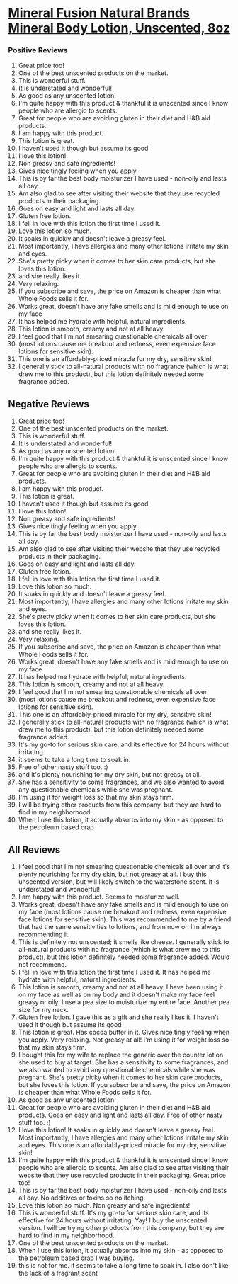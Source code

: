 # [Mineral Fusion Natural Brands Mineral Body Lotion, Unscented, 8oz](https://products.checkmycream.com/products/Mineral-Fusion-Natural-Brands-Mineral-Body-Lotion-Unscented-8oz.html)

### Positive Reviews

<ol>
      <li>Great price too!</li>
      <li>One of the best unscented products on the market.</li>
      <li>This is wonderful stuff.</li>
      <li>It is understated and wonderful!</li>
      <li>As good as any unscented lotion!</li>
      <li>I&#x27;m quite happy with this product &amp; thankful it is unscented since I know people who are allergic to scents.  </li>
      <li>Great for people who are avoiding gluten in their diet and H&amp;B aid products.</li>
      <li>I am happy with this product.  </li>
      <li>This lotion is great.</li>
      <li>I haven&#x27;t used it though but assume its good</li>
      <li>I love this lotion!</li>
      <li>Non greasy and safe ingredients!</li>
      <li>Gives nice tingly feeling when you apply.</li>
      <li>This is by far the best body moisturizer I have used - non-oily and lasts all day.  </li>
      <li>Am also glad to see after visiting their website that they use recycled products in their packaging.</li>
      <li>Goes on easy and light and lasts all day.</li>
      <li>Gluten free lotion.</li>
      <li>I fell in love with this lotion the first time I used it.</li>
      <li>Love this lotion so much.</li>
      <li>It soaks in quickly and doesn&#x27;t leave a greasy feel.</li>
      <li>Most importantly, I have allergies and many other lotions irritate my skin and eyes.</li>
      <li>She&#x27;s pretty picky when it comes to her skin care products, but she loves this lotion.  </li>
      <li>and she really likes it.</li>
      <li>Very relaxing.</li>
      <li>If you subscribe and save, the price on Amazon is cheaper than what Whole Foods sells it for.</li>
      <li>Works great, doesn&#x27;t have any fake smells and is mild enough to use on my face</li>
      <li>It has helped me hydrate with helpful, natural ingredients.</li>
      <li>This lotion is smooth, creamy and not at all heavy.</li>
      <li>I feel good that I&#x27;m not smearing questionable chemicals all over</li>
      <li>(most lotions cause me breakout and redness, even expensive face lotions for sensitive skin).</li>
      <li>This one is an affordably-priced miracle for my dry, sensitive skin!</li>
      <li>I generally stick to all-natural products with no fragrance (which is what drew me to this product), but this lotion definitely needed some fragrance added.</li>
</ol>


<h2>Negative Reviews</h2>
<ol>
<li> Great price too!</li>
<li> One of the best unscented products on the market.</li>
<li> This is wonderful stuff.</li>
<li> It is understated and wonderful!</li>
<li> As good as any unscented lotion!</li>
<li> I&#x27;m quite happy with this product &amp; thankful it is unscented since I know people who are allergic to scents.  </li>
<li> Great for people who are avoiding gluten in their diet and H&amp;B aid products.</li>
<li> I am happy with this product.  </li>
<li> This lotion is great.</li>
<li> I haven&#x27;t used it though but assume its good</li>
<li> I love this lotion!</li>
<li> Non greasy and safe ingredients!</li>
<li> Gives nice tingly feeling when you apply.</li>
<li> This is by far the best body moisturizer I have used - non-oily and lasts all day.  </li>
<li> Am also glad to see after visiting their website that they use recycled products in their packaging.</li>
<li> Goes on easy and light and lasts all day.</li>
<li> Gluten free lotion.</li>
<li> I fell in love with this lotion the first time I used it.</li>
<li> Love this lotion so much.</li>
<li> It soaks in quickly and doesn&#x27;t leave a greasy feel.</li>
<li> Most importantly, I have allergies and many other lotions irritate my skin and eyes.</li>
<li> She&#x27;s pretty picky when it comes to her skin care products, but she loves this lotion.  </li>
<li> and she really likes it.</li>
<li> Very relaxing.</li>
<li> If you subscribe and save, the price on Amazon is cheaper than what Whole Foods sells it for.</li>
<li> Works great, doesn&#x27;t have any fake smells and is mild enough to use on my face</li>
<li> It has helped me hydrate with helpful, natural ingredients.</li>
<li> This lotion is smooth, creamy and not at all heavy.</li>
<li> I feel good that I&#x27;m not smearing questionable chemicals all over</li>
<li> (most lotions cause me breakout and redness, even expensive face lotions for sensitive skin).</li>
<li> This one is an affordably-priced miracle for my dry, sensitive skin!</li>
<li> I generally stick to all-natural products with no fragrance (which is what drew me to this product), but this lotion definitely needed some fragrance added.</li>
<li> It&#x27;s my go-to for serious skin care, and its effective for 24 hours without irritating.</li>
<li> it seems to take a long time to soak in.</li>
<li> Free of other nasty stuff too. :)</li>
<li> and it&#x27;s plenty nourishing for my dry skin, but not greasy at all.  </li>
<li> She has a sensitivity to some fragrances, and we also wanted to avoid any questionable chemicals while she was pregnant.  </li>
<li> I&#x27;m using it for weight loss so that my skin stays firm.</li>
<li> I will be trying other products from this company, but they are hard to find in my neighborhood.</li>
<li> When I use this lotion, it actually absorbs into my skin - as opposed to the petroleum based crap</li>
</ol>

<h2>All Reviews</h2>

<ol>
    <li> I feel good that I&#x27;m not smearing questionable chemicals all over and it&#x27;s plenty nourishing for my dry skin, but not greasy at all.  I buy this unscented version, but will likely switch to the waterstone scent.  It is understated and wonderful!</li>
    <li> I am happy with this product.  Seems to moisturize well.</li>
    <li> Works great, doesn&#x27;t have any fake smells and is mild enough to use on my face (most lotions cause me breakout and redness, even expensive face lotions for sensitive skin). This was recommended to me by a friend that had the same sensitivities to lotions, and from now on I&#x27;m always recommending it.</li>
    <li> This is definitely not unscented; it smells like cheese. I generally stick to all-natural products with no fragrance (which is what drew me to this product), but this lotion definitely needed some fragrance added. Would not recommend.</li>
    <li> I fell in love with this lotion the first time I used it. It has helped me hydrate with helpful, natural ingredients.</li>
    <li> This lotion is smooth, creamy and not at all heavy. I have been using it on my face as well as on my body and it doesn&#x27;t make my face feel greasy or oily. I use a pea size to moisturize my entire face. Another pea size for my neck.</li>
    <li> Gluten free lotion. I gave this as a gift and she really likes it. I haven&#x27;t used it though but assume its good</li>
    <li> This lotion is great. Has cocoa butter in it. Gives nice tingly feeling when you apply. Very relaxing. Not greasy at all! I&#x27;m using it for weight loss so that my skin stays firm.</li>
    <li> I bought this for my wife to replace the generic over the counter lotion she used to buy at target.  She has a sensitivity to some fragrances, and we also wanted to avoid any questionable chemicals while she was pregnant.  She&#x27;s pretty picky when it comes to her skin care products, but she loves this lotion.  If you subscribe and save, the price on Amazon is cheaper than what Whole Foods sells it for.</li>
    <li> As good as any unscented lotion!</li>
    <li> Great for people who are avoiding gluten in their diet and H&amp;B aid products. Goes on easy and light and lasts all day. Free of other nasty stuff too. :)</li>
    <li> I love this lotion! It soaks in quickly and doesn&#x27;t leave a greasy feel. Most importantly, I have allergies and many other lotions irritate my skin and eyes. This one is an affordably-priced miracle for my dry, sensitive skin!</li>
    <li> I&#x27;m quite happy with this product &amp; thankful it is unscented since I know people who are allergic to scents.  Am also glad to see after visiting their website that they use recycled products in their packaging. Great price too!</li>
    <li> This is by far the best body moisturizer I have used - non-oily and lasts all day.  No additives or toxins so no itching.</li>
    <li> Love this lotion so much. Non greasy and safe ingredients!</li>
    <li> This is wonderful stuff. It&#x27;s my go-to for serious skin care, and its effective for 24 hours without irritating. Yay! I buy the unscented version. I will be trying other products from this company, but they are hard to find in my neighborhood.</li>
    <li> One of the best unscented products on the market.</li>
    <li> When I use this lotion, it actually absorbs into my skin - as opposed to the petroleum based crap I was buying.</li>
    <li> this is not for me. it seems to take a long time to soak in. I also don&#x27;t like the lack of a fragrant scent</li>
</ol>




